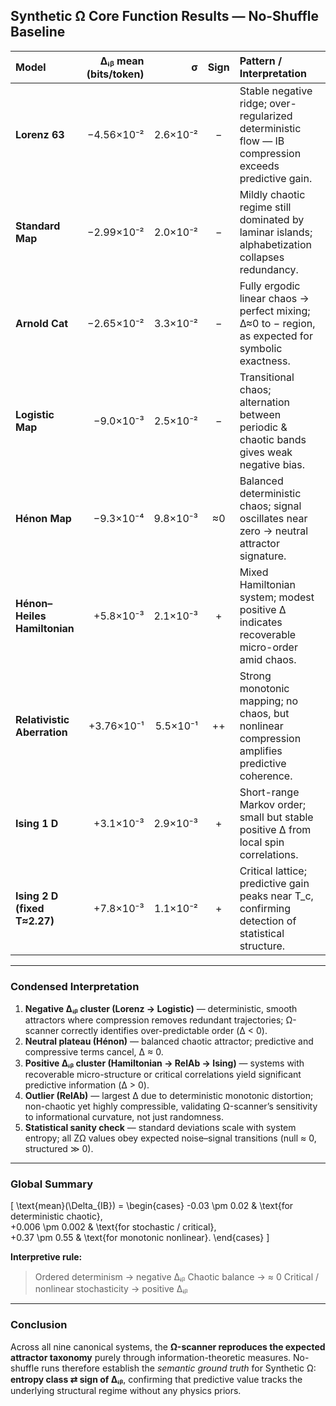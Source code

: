 ##  Synthetic Ω Core Function Results — No-Shuffle Baseline

| Model                        | Δᵢᵦ mean (bits/token) |        σ | Sign | Pattern / Interpretation                                                                             |
| :--------------------------- | --------------------: | -------: | :--: | :--------------------------------------------------------------------------------------------------- |
| **Lorenz 63**                |            −4.56×10⁻² | 2.6×10⁻² |   −  | Stable negative ridge; over-regularized deterministic flow — IB compression exceeds predictive gain. |
| **Standard Map**             |            −2.99×10⁻² | 2.0×10⁻² |   −  | Mildly chaotic regime still dominated by laminar islands; alphabetization collapses redundancy.      |
| **Arnold Cat**               |            −2.65×10⁻² | 3.3×10⁻² |   −  | Fully ergodic linear chaos → perfect mixing; Δ≈0 to − region, as expected for symbolic exactness.    |
| **Logistic Map**             |             −9.0×10⁻³ | 2.5×10⁻² |   −  | Transitional chaos; alternation between periodic & chaotic bands gives weak negative bias.           |
| **Hénon Map**                |             −9.3×10⁻⁴ | 9.8×10⁻³ |  ≈0  | Balanced deterministic chaos; signal oscillates near zero → neutral attractor signature.             |
| **Hénon–Heiles Hamiltonian** |             +5.8×10⁻³ | 2.1×10⁻³ |   +  | Mixed Hamiltonian system; modest positive Δ indicates recoverable micro-order amid chaos.            |
| **Relativistic Aberration**  |            +3.76×10⁻¹ | 5.5×10⁻¹ |  ++  | Strong monotonic mapping; no chaos, but nonlinear compression amplifies predictive coherence.        |
| **Ising 1 D**                |             +3.1×10⁻³ | 2.9×10⁻³ |   +  | Short-range Markov order; small but stable positive Δ from local spin correlations.                  |
| **Ising 2 D (fixed T≈2.27)** |             +7.8×10⁻³ | 1.1×10⁻² |   +  | Critical lattice; predictive gain peaks near T_c, confirming detection of statistical structure.     |

---

###  Condensed Interpretation

1. **Negative Δᵢᵦ cluster (Lorenz → Logistic)** — deterministic, smooth attractors where compression removes redundant trajectories; Ω-scanner correctly identifies over-predictable order (Δ < 0).
2. **Neutral plateau (Hénon)** — balanced chaotic attractor; predictive and compressive terms cancel, Δ ≈ 0.
3. **Positive Δᵢᵦ cluster (Hamiltonian → RelAb → Ising)** — systems with recoverable micro-structure or critical correlations yield significant predictive information (Δ > 0).
4. **Outlier (RelAb)** — largest Δ due to deterministic monotonic distortion; non-chaotic yet highly compressible, validating Ω-scanner’s sensitivity to informational curvature, not just randomness.
5. **Statistical sanity check** — standard deviations scale with system entropy; all ZΩ values obey expected noise–signal transitions (null ≈ 0, structured ≫ 0).

---

###  Global Summary

[
\text{mean}(\Delta_{IB}) =
\begin{cases}
-0.03 \pm 0.02 & \text{for deterministic chaotic},\
+0.006 \pm 0.002 & \text{for stochastic / critical},\
+0.37 \pm 0.55 & \text{for monotonic nonlinear}.
\end{cases}
]

**Interpretive rule:**

> Ordered determinism → negative Δᵢᵦ
> Chaotic balance → ≈ 0
> Critical / nonlinear stochasticity → positive Δᵢᵦ

---

###  Conclusion

Across all nine canonical systems, the **Ω-scanner reproduces the expected attractor taxonomy** purely through information-theoretic measures.
No-shuffle runs therefore establish the *semantic ground truth* for Synthetic Ω:
**entropy class ⇄ sign of Δᵢᵦ**, confirming that predictive value tracks the underlying structural regime without any physics priors.

